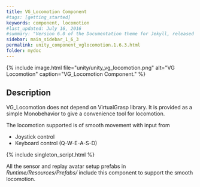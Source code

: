 ```yaml
---
title: VG_Locomotion Component
#tags: [getting_started]
keywords: component, locomotion
#last_updated: July 16, 2016
#summary: "Version 6.0 of the Documentation theme for Jekyll, released July 4, 2016, implements relative links so you can view the files offline or on any server without configuring urls and baseurls. Additionally, you can store pages in subdirectories. Templates for alerts and images are available."
sidebar: main_sidebar_1_6_3
permalink: unity_component_vglocomotion.1.6.3.html
folder: mydoc
---
```


{% include image.html file="unity/unity_vg_locomotion.png" alt="VG Locomotion" caption="VG_Locomotion Component." %}

## Description

VG_Locomotion does not depend on VirtualGrasp library. It is provided as a simple Monobehavior to give a convenience tool for locomotion. 

The locomotion supported is of smooth movement with input from 

* Joystick control
* Keyboard control (Q-W-E-A-S-D)

{% include singleton_script.html %}

All the sensor and replay avatar setup prefabs in  _Runtime/Resources/Prefabs/_ include this component to support the smooth locomotion. 
